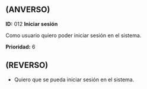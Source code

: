 ## **(ANVERSO)**
**ID:** 012 **Iniciar sesión**

Como usuario quiero poder iniciar sesión en el sistema.

**Prioridad:** 6

## **(REVERSO)**
* Quiero que se pueda iniciar sesión en el sistema.
